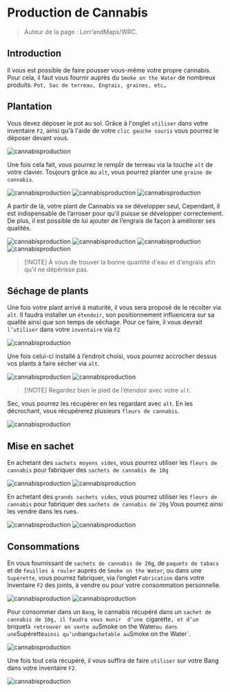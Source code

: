 # Production de Cannabis
		
> Auteur de la page : Lorr’andMaps/WRC. 


## Introduction

Il vous est possible de faire pousser vous-même votre propre cannabis.  Pour cela, il faut vous fournir auprès du `Smoke on the Water` de nombreux produits. `Pot, Sac de terreau, Engrais, graines, etc…`


## Plantation

Vous devez déposer le pot au sol. 
Grâce à l'onglet `utiliser` dans votre inventaire `F2`, ainsi  qu'à l'aide de votre `clic gauche souris` vous pourrez le déposer devant vous. 

![cannabisproduction](../../../_media/life/guides/leisure/cannabisproduction/cannabisproduction1.jpg)

Une fois cela fait, vous pourrez le remplir de terreau via la touche `alt` de votre clavier. Toujours grâce au `alt`, vous pourrez planter une `graine de cannabis`. 

![cannabisproduction](../../../_media/life/guides/leisure/cannabisproduction/cannabisproduction2.jpg)
![cannabisproduction](../../../_media/life/guides/leisure/cannabisproduction/cannabisproduction3.jpg)
![cannabisproduction](../../../_media/life/guides/leisure/cannabisproduction/cannabisproduction4.jpg)

A partir de là, votre plant de Cannabis va se développer seul, 
Cependant, il est indispensable de l’arroser pour qu'il puisse se développer correctement. De plus, il est possible de lui ajouter de l’engrais de façon à améliorer ses qualités. 

![cannabisproduction](../../../_media/life/guides/leisure/cannabisproduction/cannabisproduction5.jpg)
![cannabisproduction](../../../_media/life/guides/leisure/cannabisproduction/cannabisproduction6.jpg)
![cannabisproduction](../../../_media/life/guides/leisure/cannabisproduction/cannabisproduction7.jpg)
![cannabisproduction](../../../_media/life/guides/leisure/cannabisproduction/cannabisproduction8.jpg)

> [!NOTE] À vous de trouver la bonne quantité d'eau et d'engrais afin qu’il ne dépérisse pas. 


## Séchage de plants

Une fois votre plant arrivé à maturité, il vous sera proposé de le récolter via `alt`. 
Il faudra installer un `étendoir`, son positionnement influencera sur sa qualité ainsi que son temps de séchage. 
Pour ce faire, il vous devrait `l’utiliser` dans votre `inventaire` via `F2`

![cannabisproduction](../../../_media/life/guides/leisure/cannabisproduction/cannabisproduction9.jpg)

Une fois celui-ci installé à l’endroit choisi, vous pourrez accrocher dessus vos plants à faire sécher via `alt`. 

![cannabisproduction](../../../_media/life/guides/leisure/cannabisproduction/cannabisproduction10.jpg)
![cannabisproduction](../../../_media/life/guides/leisure/cannabisproduction/cannabisproduction11.jpg)

> [!NOTE] Regardez bien le pied de l’étendoir avec votre `alt`. 

Sec, vous pourrez les récupérer en les regardant avec `alt`. 
En les décrochant, vous récupérerez plusieurs `fleurs de cannabis`. 

![cannabisproduction](../../../_media/life/guides/leisure/cannabisproduction/cannabisproduction20.jpg)


## Mise en sachet
		
En achetant des `sachets moyens vides`, vous pourrez utiliser les `fleurs de cannabis` pour fabriquer des `sachets de cannabis de 10g`

![cannabisproduction](../../../_media/life/guides/leisure/cannabisproduction/cannabisproduction12.jpg)
![cannabisproduction](../../../_media/life/guides/leisure/cannabisproduction/cannabisproduction13.jpg)

En achetant des `grands sachets vides`, vous pourrez utiliser les `fleurs de cannabis` pour fabriquer des `sachets de cannabis de 20g`
Vous pourrez ainsi les vendre dans les rues. 

![cannabisproduction](../../../_media/life/guides/leisure/cannabisproduction/cannabisproduction14.jpg)
![cannabisproduction](../../../_media/life/guides/leisure/cannabisproduction/cannabisproduction15.jpg)


## Consommations

En vous fournissant de `sachets de cannabis de 20g`, de `paquets de tabacs` et de `feuilles à rouler` auprès de `Smoke on the Water`, ou dans une `Supérette`, vous pourrez fabriquer, via l’onglet `Fabrication` dans votre Inventaire `F2` des joints,  à vendre ou pour votre consommation personnelle.

![cannabisproduction](../../../_media/life/guides/leisure/cannabisproduction/cannabisproduction16.jpg)
![cannabisproduction](../../../_media/life/guides/leisure/cannabisproduction/cannabisproduction17.jpg)

Pour consommer dans un `Bang`, le cannabis récupéré dans un `sachet de cannabis de 10g, il faudra vous munir  d’une `cigarette`, et d’un `briquet` à retrouver en vente au `Smoke on the Water` ou dans une `Supérette` ainsi qu’un `bang` achetable au `Smoke on the Water`. 

![cannabisproduction](../../../_media/life/guides/leisure/cannabisproduction/cannabisproduction18.jpg)

Une fois tout cela récupéré, il vous suffira de faire `utiliser` sur votre Bang dans votre inventaire `F2`. 

![cannabisproduction](../../../_media/life/guides/leisure/cannabisproduction/cannabisproduction19.jpg)
